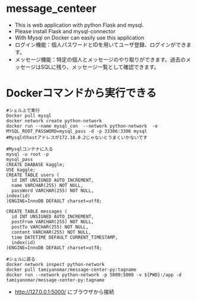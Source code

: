 # message_centeer
- This is web application with python Flask and mysql.
- Please install Flask and mysql-connector
- With Mysql on Docker can easily use this application
- ログイン機能：個人パスワードとIDを用いてユーザ登録、ログインができます。
- メッセージ機能：特定の個人とメッセージのやり取りができます。過去のメッセージはSQLに残り、メッセージ一覧として確認できます。

# Dockerコマンドから実行できる
```
#シェル上で実行
Docker pull mysql
docker network create python-network
docker run --name mysql_con  --network python-network  -e MYSQL_ROOT_PASSWORD=mysql_pass -d -p 33306:3306 mysql
#Mysqlのhostアドレスが172.18.0.2じゃないとうまくいかないです
```
```
#Mysqlコンテナに入る
mysql -u root -p
mysql_pass
CREATE DAABASE kaggle;
USE kaggle;
CREATE TABLE users (
  id INT UNSIGNED AUTO_INCREMENT,
  name VARCHAR(255) NOT NULL,
  passWord VARCHAR(255) NOT NULL,
index(id)
)ENGINE=InnoDB DEFAULT charset=utf8;

CREATE TABLE messages (
  id INT UNSIGNED AUTO_INCREMENT,
  postFrom VARCHAR(255) NOT NULL,
  postTo VARCHAR(255) NOT NULL,
  content VARCHAR(255) NOT NULL,
  time DATETIME DEFAULT CURRENT_TIMESTAMP,
  index(id)
)ENGINE=InnoDB DEFAULT charset=utf8;
```
```
#シェルに戻る
docker network inspect python-network
docker pull tamiyanomar/message-center-py:tagname
docker run --network python-network -p 5000:5000 -v ${PWD}:/app -d tamiyanomar/message-center-py:tagname
```
- http://127.0.0.1:5000/ にブラウザから接続
